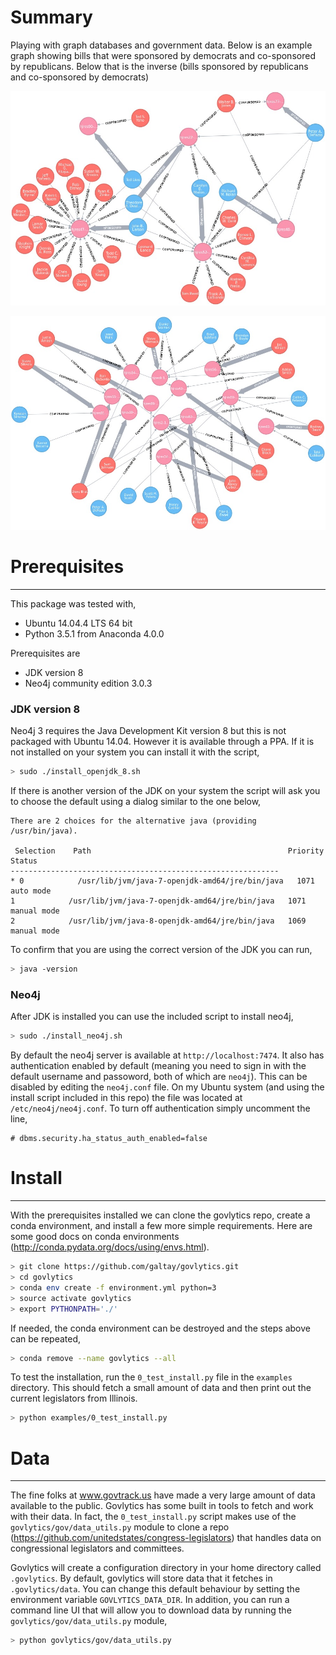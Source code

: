 # Summary

Playing with graph databases and government data.  Below is an example graph
showing bills that were sponsored by democrats and co-sponsored by republicans.
Below that is the inverse (bills sponsored by republicans and co-sponsored by
democrats)

 ![Ds](imgs/dem_spons_rep_cospons.jpg)

 ![Rs](imgs/rep_spons_dem_cospons.jpg)

# Prerequisites
---------------
This package was tested with,
  - Ubuntu 14.04.4 LTS 64 bit
  - Python 3.5.1 from Anaconda 4.0.0

Prerequisites are
  - JDK version 8
  - Neo4j community edition 3.0.3

### JDK version 8

Neo4j 3 requires the Java Development Kit version 8 but this is not packaged with Ubuntu 14.04. However it is available through a PPA.  If it is not installed on
your system you can install it with the script,

```bash
> sudo ./install_openjdk_8.sh
```

If there is another version of the JDK on your system the script will ask you to
choose the default using a dialog similar to the one below,

    There are 2 choices for the alternative java (providing /usr/bin/java).

     Selection    Path                                            Priority   Status
    ------------------------------------------------------------
    * 0            /usr/lib/jvm/java-7-openjdk-amd64/jre/bin/java   1071      auto mode
    1            /usr/lib/jvm/java-7-openjdk-amd64/jre/bin/java   1071      manual mode
    2            /usr/lib/jvm/java-8-openjdk-amd64/jre/bin/java   1069      manual mode

To confirm that you are using the correct version of the JDK you can run,
```bash
> java -version
```

### Neo4j

After JDK is installed you can use the included script to install neo4j,
```bash
> sudo ./install_neo4j.sh
```

By default the neo4j server is available at `http://localhost:7474`.  It also has authentication
enabled by default (meaning you need to sign in with the default username and passoword, both
of which are `neo4j`).  This can be disabled by editing the `neo4j.conf` file.  On my Ubuntu
system (and using the install script included in this repo) the file was located at
`/etc/neo4j/neo4j.conf`.  To turn off authentication simply uncomment the line,

    # dbms.security.ha_status_auth_enabled=false


# Install
---------

With the prerequisites installed we can clone the govlytics repo, create a conda environment,
and install a few more simple requirements. Here are some good docs on conda environments
(http://conda.pydata.org/docs/using/envs.html).

```bash
> git clone https://github.com/galtay/govlytics.git
> cd govlytics
> conda env create -f environment.yml python=3
> source activate govlytics
> export PYTHONPATH='./'
```

If needed, the conda environment can be destroyed and the steps above can be repeated,
```bash
> conda remove --name govlytics --all
```

To test the installation, run the `0_test_install.py` file in the `examples`
directory.  This should fetch a small amount of data and then print out the
current legislators from Illinois.

```bash
> python examples/0_test_install.py
```

# Data
------

The fine folks at www.govtrack.us have made a very large amount of data
available to the public.  Govlytics has some built in tools to fetch and
work with their data.  In fact, the `0_test_install.py` script makes use
of the `govlytics/gov/data_utils.py` module to clone a repo
(https://github.com/unitedstates/congress-legislators) that handles
data on congressional legislators and committees.

Govlytics will create a configuration directory in your home directory
called `.govlytics`.  By default, govlytics will store data that it fetches
in `.govlytics/data`.  You can change this default behaviour by setting
the environment variable `GOVLYTICS_DATA_DIR`.  In addition, you can
run a command line UI that will allow you to download data by running the
`govlytics/gov/data_utils.py` module,

```bash
> python govlytics/gov/data_utils.py
```
